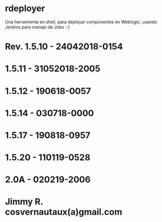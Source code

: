 # rdeployer
Una herramienta en shell, para deployar componentes en Weblogic, usando Jenkins para manejo de Jobs :-)


# Rev.  1.5.10 - 24042018-0154
#       1.5.11 - 31052018-2005
#       1.5.12 - 190618-0057
#       1.5.14 - 030718-0000
#       1.5.17 - 190818-0957
#       1.5.20 - 110119-0528
#       2.0A   - 020219-2006
# Jimmy R. cosvernautaux(a)gmail.com

